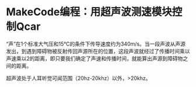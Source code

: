 # MakeCode编程：用超声波测速模块控制Qcar

“声”在1个标准大气压和15℃的条件下传导速度约为340m/s。当一段声波从声源发出，到遇到障碍物被反射传回声源所在的位置，这段声波就经过了传播时间乘以声速乘以2的距离，即只要我们确定了声速和传播时间，就能算出声源到障碍物之间的距离。  

超声波处于人耳听觉可闻范围（20hz-20khz）以外，>20khz。